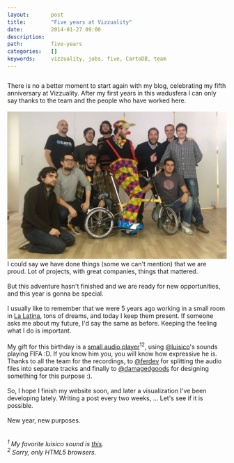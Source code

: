 ```yaml
---
layout:       post
title:        "Five years at Vizzuality"
date:         2014-01-27 09:00
description:  
path:         five-years
categories:   []
keywords:     vizzuality, jobs, five, CartoDB, team
---
```


<div class="columns">
  <div class="columns-content">
    <p>
      There is no a better moment to start again with my blog, celebrating my fifth anniversary at Vizzuality. After my first years in this wadusfera I can only say thanks to the team and the people who have worked here.
      <br/><br/>
      <img title="some-of-the-team" alt="some-of-the-team" src="/assets/img/posts/five-years-vizzuality/ha.jpg" />
      <br/>
      I could say we have done things (some we can't mention) that we are proud. Lot of projects, with great companies, things that mattered.
      <br/><br/>
      But this adventure hasn't finished and we are ready for new opportunities, and this year is gonna be special.
      <br/><br/>
      I usually like to remember that we were 5 years ago working in a small room in <a href="https://maps.google.com/?q=calle%20angosta%20de%20los%20mancebos,%20madrid">La Latina</a>, tons of dreams, and today I keep them present. If someone asks me about my future, I'd say the same as before. Keeping the feeling what I do is important.
      <br/><br/>
      My gift for this birthday is a <a href="http://xavij.am/luisoundsystem">small audio player</a><sup>1</sup><sup>2</sup>, using <a href="http://twitter.com/luisico">@luisico</a>'s sounds playing FIFA :D. If you know him you, you will know how expressive he is. Thanks to all the team for the recordings, to <a href="http://twitter.com/ferdev">@ferdev</a> for splitting the audio files into separate tracks and finally to <a href="http://twitter.com/damagedgoods">@damagedgoods</a> for designing something for this purpose :).
      <br/><br/>
      So, I hope I finish my website soon, and later a visualization I've been developing lately.
      Writing a post every two weeks, ... Let's see if it is possible.
      <br/><br/>
      New year, new purposes.
      <br/><br/><br/>
      <i><sup>1</sup> My favorite luisico sound is <a href="http://xavij.am/luisoundsystem/#/claclaclaclaclaclacla">this</a>.</i>
      <br/>
      <i><sup>2</sup> Sorry, only HTML5 browsers.</i>
    </p>
  </div>
</div>